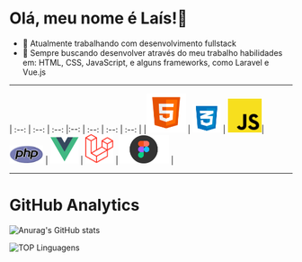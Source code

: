 Olá, meu nome é Laís!👋
=============================

- 🔭 Atualmente trabalhando com desenvolvimento fullstack 
- 🌱 Sempre buscando desenvolver através do meu trabalho habilidades em: HTML, CSS, JavaScript, e alguns frameworks, como Laravel e Vue.js 

 ____________________________________________



|  :--:  |  :--: |  :--: |:--: | :--: |  :--: |  :--:  |
|<img src="images/html_5-512.png" width="70"> | <img src="images/logo-css-3-768.png" width="50"> | <img src="images/js-img.png" width="60">|<img src="images/php-img.png" width="60"> | <img src="images/vuejs-img.png" width="50"> | <img src="images/laravel-img.png" width="50"> |<img src="images/figma-img.png" width="90"> | 

_______________________________________


# GitHub Analytics
![Anurag's GitHub stats](https://github-readme-stats.vercel.app/api?username=LaisGalvao&show_icons=true&theme=synthwave)

![TOP Linguagens](https://github-readme-stats.vercel.app/api/top-langs/?username=LaisGalvao&layout=compact&theme=synthwave)  
